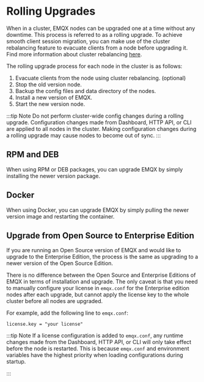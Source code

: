 # Rolling Upgrades

When in a cluster, EMQX nodes can be upgraded one at a time without any downtime. This process is referred to as a rolling upgrade. To achieve smooth client session migration, you can make use of the cluster rebalancing feature to evacuate clients from a node before upgrading it. Find more information about cluster rebalancing [here](./cluster/rebalancing.md).

The rolling upgrade process for each node in the cluster is as follows:

1. Evacuate clients from the node using cluster rebalancing. (optional)
1. Stop the old version node.
1. Backup the config files and data directory of the nodes.
1. Install a new version of EMQX.
1. Start the new version node.

:::tip Note
Do not perform cluster-wide config changes during a rolling upgrade. Configuration changes made from Dashboard, HTTP API, or CLI are applied to all nodes in the cluster. Making configuration changes during a rolling upgrade may cause nodes to become out of sync.
:::

## RPM and DEB

When using RPM or DEB packages, you can upgrade EMQX by simply installing the newer version package.

## Docker

When using Docker, you can upgrade EMQX by simply pulling the newer version image and restarting the container.

## Upgrade from Open Source to Enterprise Edition

If you are running an Open Source version of EMQX and would like to upgrade to the Enterprise Edition,
the process is the same as upgrading to a newer version of the Open Source Edition.

There is no difference between the Open Source and Enterprise Editions of EMQX in terms of installation and upgrade.
The only caveat is that you need to manually configure your license in `emqx.conf` for the Enterprise edition nodes after each upgrade, but cannot apply the license key to the whole cluster before all nodes are upgraded.

For example, add the following line to `emqx.conf`:
```
license.key = "your license"
```

:::tip Note
If a license configuration is added to `emqx.conf`, any runtime changes made from the Dashboard, HTTP API, or CLI will only take effect before the node is restarted. This is because `emqx.conf` and environment variables have the highest priority when loading configurations during startup.

:::
